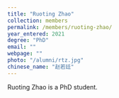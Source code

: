 ```yaml
---
title: "Ruoting Zhao"
collection: members
permalink: /members/ruoting-zhao/
year_entered: 2021
degree: "PhD"
email: ""
webpage: ""
photo: "/alumni/rtz.jpg"
chinese_name: "赵若廷"
---
```

Ruoting Zhao is a PhD student.